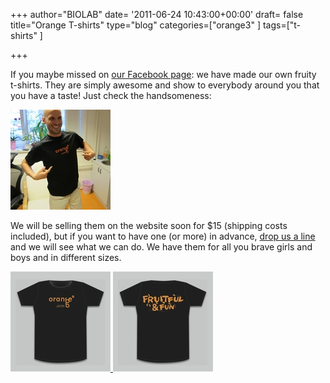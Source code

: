 +++
author="BIOLAB"
date= '2011-06-24 10:43:00+00:00'
draft= false
title="Orange T-shirts"
type="blog"
categories=["orange3" ]
tags=["t-shirts" ]

+++

If you maybe missed on [our Facebook page](https://www.facebook.com/orangedm): we have made our own fruity t-shirts. They are simply awesome and show to everybody around you that you have a taste! Just check the handsomeness:

[![](/images/2011/06/24/img_0986_1.jpg__160x160_q95_crop.jpg)
](http://blog.biolab.si/wp-content/uploads/2011/06/24/img_0986_1.jpg)

We will be selling them on the website soon for $15 (shipping costs included), but if you want to have one (or more) in advance, [drop us a line](/contact/) and we will see what we can do. We have them for all you brave girls and boys and in different sizes.

[![](/images/2011/06/24/front_1.jpg__160x160_q95_crop.jpg)
](http://blog.biolab.si/wp-content/uploads/2011/06/24/front_1.jpg)[![](/images/2011/06/24/back_1.jpg__160x160_q95_crop.jpg)
](http://blog.biolab.si/wp-content/uploads/2011/06/24/back_1.jpg)
